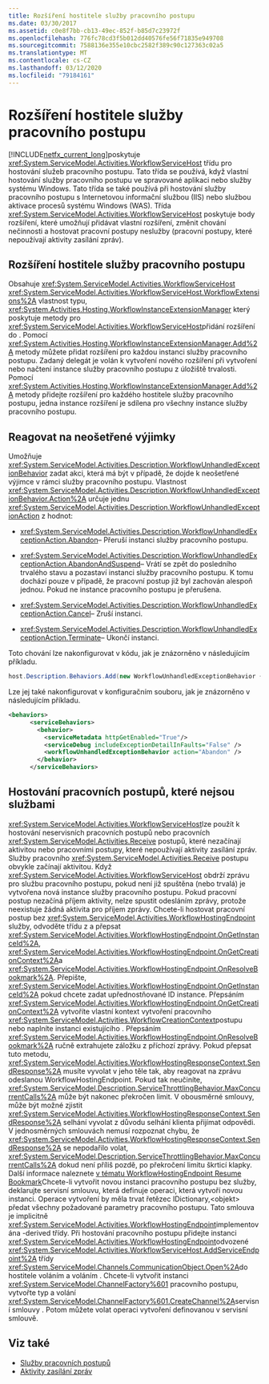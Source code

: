```yaml
---
title: Rozšíření hostitele služby pracovního postupu
ms.date: 03/30/2017
ms.assetid: c0e8f7bb-cb13-49ec-852f-b85d7c23972f
ms.openlocfilehash: 776fc78cd3f5b012dd40576fe56f71835e949708
ms.sourcegitcommit: 7588136e355e10cbc2582f389c90c127363c02a5
ms.translationtype: MT
ms.contentlocale: cs-CZ
ms.lasthandoff: 03/12/2020
ms.locfileid: "79184161"
---
```

# <a name="workflow-service-host-extensibility"></a>Rozšíření hostitele služby pracovního postupu
[!INCLUDE[netfx_current_long](../../../../includes/netfx-current-long-md.md)]poskytuje <xref:System.ServiceModel.Activities.WorkflowServiceHost> třídu pro hostování služeb pracovního postupu. Tato třída se používá, když vlastní hostování služby pracovního postupu ve spravované aplikaci nebo služby systému Windows. Tato třída se také používá při hostování služby pracovního postupu s Internetovou informační službou (IIS) nebo službou aktivace procesů systému Windows (WAS). Třída <xref:System.ServiceModel.Activities.WorkflowServiceHost> poskytuje body rozšíření, které umožňují přidávat vlastní rozšíření, změnit chování nečinnosti a hostovat pracovní postupy neslužby (pracovní postupy, které nepoužívají aktivity zasílání zpráv).  
  
## <a name="workflow-service-host-extensions"></a>Rozšíření hostitele služby pracovního postupu  
 Obsahuje <xref:System.ServiceModel.Activities.WorkflowServiceHost> <xref:System.ServiceModel.Activities.WorkflowServiceHost.WorkflowExtensions%2A> vlastnost typu, <xref:System.Activities.Hosting.WorkflowInstanceExtensionManager> který poskytuje metody pro <xref:System.ServiceModel.Activities.WorkflowServiceHost>přidání rozšíření do . Pomocí <xref:System.Activities.Hosting.WorkflowInstanceExtensionManager.Add%2A> metody můžete přidat rozšíření pro každou instanci služby pracovního postupu. Zadaný delegát je volán k vytvoření nového rozšíření při vytvoření nebo načtení instance služby pracovního postupu z úložiště trvalosti. Pomocí <xref:System.Activities.Hosting.WorkflowInstanceExtensionManager.Add%2A> metody přidejte rozšíření pro každého hostitele služby pracovního postupu, jedna instance rozšíření je sdílena pro všechny instance služby pracovního postupu.  
  
## <a name="react-to-unhandled-exceptions"></a>Reagovat na neošetřené výjimky  
 Umožňuje <xref:System.ServiceModel.Activities.Description.WorkflowUnhandledExceptionBehavior> zadat akci, která má být v případě, že dojde k neošetřené výjimce v rámci služby pracovního postupu. Vlastnost <xref:System.ServiceModel.Activities.Description.WorkflowUnhandledExceptionBehavior.Action%2A> určuje jednu <xref:System.ServiceModel.Activities.Description.WorkflowUnhandledExceptionAction> z hodnot:  
  
- <xref:System.ServiceModel.Activities.Description.WorkflowUnhandledExceptionAction.Abandon>– Přeruší instanci služby pracovního postupu.  
  
- <xref:System.ServiceModel.Activities.Description.WorkflowUnhandledExceptionAction.AbandonAndSuspend>– Vrátí se zpět do posledního trvalého stavu a pozastaví instanci služby pracovního postupu. K tomu dochází pouze v případě, že pracovní postup již byl zachován alespoň jednou. Pokud ne instance pracovního postupu je přerušena.  
  
- <xref:System.ServiceModel.Activities.Description.WorkflowUnhandledExceptionAction.Cancel>– Zruší instanci.  
  
- <xref:System.ServiceModel.Activities.Description.WorkflowUnhandledExceptionAction.Terminate>– Ukončí instanci.  
  
 Toto chování lze nakonfigurovat v kódu, jak je znázorněno v následujícím příkladu.  
  
```csharp  
host.Description.Behaviors.Add(new WorkflowUnhandledExceptionBehavior { Action = WorkflowUnhandledExceptionAction.Abandon });  
```  
  
 Lze jej také nakonfigurovat v konfiguračním souboru, jak je znázorněno v následujícím příkladu.  
  
```xml
<behaviors>  
      <serviceBehaviors>  
        <behavior>  
          <serviceMetadata httpGetEnabled="True"/>  
          <serviceDebug includeExceptionDetailInFaults="False" />  
          <workflowUnhandledExceptionBehavior action="Abandon" />
        </behavior>  
      </serviceBehaviors>  
```  
  
## <a name="hosting-non-service-workflows"></a>Hostování pracovních postupů, které nejsou službami  
 <xref:System.ServiceModel.Activities.WorkflowServiceHost>lze použít k hostování neservisních pracovních postupů nebo pracovních <xref:System.ServiceModel.Activities.Receive> postupů, které nezačínají aktivitou nebo pracovními postupy, které nepoužívají aktivity zasílání zpráv. Služby pracovního <xref:System.ServiceModel.Activities.Receive> postupu obvykle začínají aktivitou. Když <xref:System.ServiceModel.Activities.WorkflowServiceHost> obdrží zprávu pro službu pracovního postupu, pokud není již spuštěna (nebo trvalá) je vytvořena nová instance služby pracovního postupu. Pokud pracovní postup nezačíná příjem aktivity, nelze spustit odesláním zprávy, protože neexistuje žádná aktivita pro příjem zprávy. Chcete-li hostovat pracovní postup bez <xref:System.ServiceModel.Activities.WorkflowHostingEndpoint> služby, odvoděte třídu z a přepsat <xref:System.ServiceModel.Activities.WorkflowHostingEndpoint.OnGetInstanceId%2A>, <xref:System.ServiceModel.Activities.WorkflowHostingEndpoint.OnGetCreationContext%2A>a <xref:System.ServiceModel.Activities.WorkflowHostingEndpoint.OnResolveBookmark%2A>. Přepište, <xref:System.ServiceModel.Activities.WorkflowHostingEndpoint.OnGetInstanceId%2A> pokud chcete zadat upřednostňované ID instance. Přepsáním <xref:System.ServiceModel.Activities.WorkflowHostingEndpoint.OnGetCreationContext%2A> vytvoříte vlastní kontext vytvoření pracovního <xref:System.ServiceModel.Activities.WorkflowCreationContext>postupu nebo naplníte instanci existujícího . Přepsáním <xref:System.ServiceModel.Activities.WorkflowHostingEndpoint.OnResolveBookmark%2A> ručně extrahujete záložku z příchozí zprávy. Pokud přepsat tuto metodu, <xref:System.ServiceModel.Activities.WorkflowHostingResponseContext.SendResponse%2A> musíte vyvolat v jeho těle tak, aby reagovat na zprávu odeslanou WorkflowHostingEndpoint. Pokud tak neučiníte, <xref:System.ServiceModel.Description.ServiceThrottlingBehavior.MaxConcurrentCalls%2A> může být nakonec překročen limit. V obousměrné smlouvy, může být možné zjistit <xref:System.ServiceModel.Activities.WorkflowHostingResponseContext.SendResponse%2A> selhání vyvolat z důvodu selhání klienta přijímat odpovědi. V jednosměrných smlouvách nemusí rozpoznat chybu, že <xref:System.ServiceModel.Activities.WorkflowHostingResponseContext.SendResponse%2A> se nepodařilo volat, <xref:System.ServiceModel.Description.ServiceThrottlingBehavior.MaxConcurrentCalls%2A> dokud není příliš pozdě, po překročení limitu škrticí klapky. Další informace naleznete [v tématu WorkflowHostingEndpoint Resume Bookmark](../../../../docs/framework/windows-workflow-foundation/samples/workflowhostingendpoint-resume-bookmark.md)Chcete-li vytvořit novou instanci pracovního postupu bez služby, deklarujte servisní smlouvu, která definuje operaci, která vytvoří novou instanci. Operace vytvoření by měla trvat řetězec IDictionary,\<objekt> předat všechny požadované parametry pracovního postupu. Tato smlouva je implicitně <xref:System.ServiceModel.Activities.WorkflowHostingEndpoint>implementována -derived třídy. Při hostování pracovního postupu přidejte instanci <xref:System.ServiceModel.Activities.WorkflowHostingEndpoint>odvozené <xref:System.ServiceModel.Activities.WorkflowServiceHost.AddServiceEndpoint%2A> třídy <xref:System.ServiceModel.Channels.CommunicationObject.Open%2A>do hostitele voláním a voláním . Chcete-li vytvořit instanci <xref:System.ServiceModel.ChannelFactory%601> pracovního postupu, vytvořte typ a volání <xref:System.ServiceModel.ChannelFactory%601.CreateChannel%2A>servisní smlouvy . Potom můžete volat operaci vytvoření definovanou v servisní smlouvě.  
  
## <a name="see-also"></a>Viz také

- [Služby pracovních postupů](../../../../docs/framework/wcf/feature-details/workflow-services.md)
- [Aktivity zasílání zpráv](../../../../docs/framework/wcf/feature-details/messaging-activities.md)
